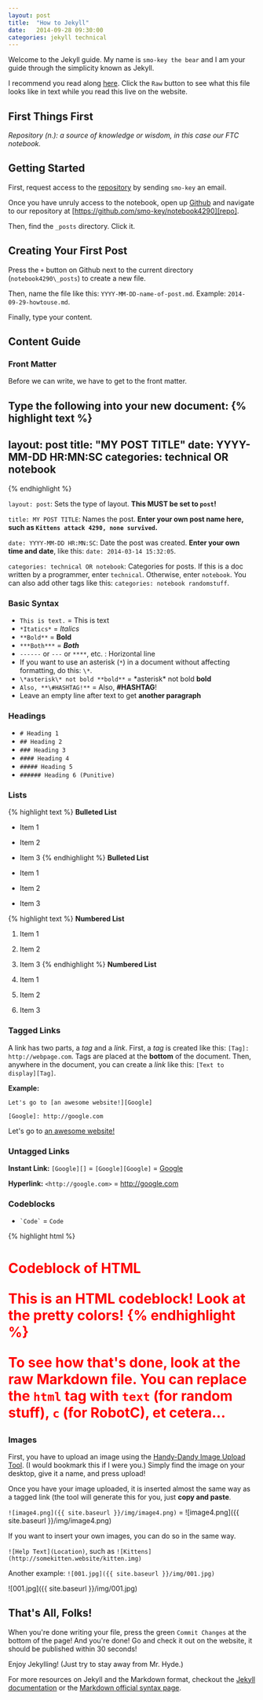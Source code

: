 ```yaml
---
layout: post
title:  "How to Jekyll"
date:   2014-09-28 09:30:00
categories: jekyll technical
---
```

Welcome to the Jekyll guide.  My name is `smo-key the bear` and I am your guide through the simplicity known as Jekyll.

I recommend you read along [here][thisfile].  Click the `Raw` button to see what this file looks like in text while you read this live on the website.

## First Things First

*Repository (n.): a source of knowledge or wisdom, in this case our FTC notebook.*

## Getting Started

First, request access to the [repository][repo] by sending `smo-key` an email.

Once you have unruly access to the notebook, open up [Github][github] and navigate to our repository at [https://github.com/smo-key/notebook4290][repo].

Then, find the `_posts` directory.  Click it.

## Creating Your First Post

Press the `+` button on Github next to the current directory (`notebook4290\_posts`) to create a new file.

Then, name the file like this: `YYYY-MM-DD-name-of-post.md`.  Example: `2014-09-29-howtouse.md`.

Finally, type your content.

## Content Guide

### Front Matter
Before we can write, we have to get to the front matter.

Type the following into your new document: 
{% highlight text %}
---
layout: post
title:  "MY POST TITLE"
date:   YYYY-MM-DD HR:MN:SC
categories: technical OR notebook
---
{% endhighlight %}

`layout: post`: Sets the type of layout.  **This MUST be set to `post`!**

`title: MY POST TITLE`: Names the post.  **Enter your own post name here, such as `Kittens attack 4290, none survived`.**

`date: YYYY-MM-DD HR:MN:SC`: Date the post was created.  **Enter your own time and date**, like this: `date: 2014-03-14 15:32:05`.

`categories: technical OR notebook`: Categories for posts.  If this is a doc written by a programmer, enter `technical`.  Otherwise, enter `notebook`.  You can also add other tags like this: `categories: notebook randomstuff`.

### Basic Syntax
- `This is text.` = This is text
- `*Itatics*` = *Italics*
- `**Bold**` = **Bold**
- `***Both***` = ***Both***
- `------` or `---` or `****`, etc. : Horizontal line
- If you want to use an asterisk (`*`) in a document without affecting formatting, do this: `\*`.
- `\*asterisk\* not bold **bold**` = \*asterisk\* not bold **bold**
- `Also, **\#HASHTAG!**` = Also, **\#HASHTAG**!
- Leave an empty line after text to get **another paragraph**

### Headings
- `# Heading 1`
- `## Heading 2`
- `### Heading 3`
- `#### Heading 4`
- `##### Heading 5`
- `###### Heading 6 (Punitive)`

### Lists
{% highlight text %}
**Bulleted List**

- Item 1
- Item 2
- Item 3
{% endhighlight %}
**Bulleted List**

- Item 1
- Item 2
- Item 3

{% highlight text %}
**Numbered List**

1. Item 1
2. Item 2
3. Item 3
{% endhighlight %}
**Numbered List**

1. Item 1
2. Item 2
3. Item 3

### Tagged Links

A link has two parts, a *tag* and a *link*.
First, a *tag* is created like this: `[Tag]: http://webpage.com`.  Tags are placed at the **bottom** of the document.
Then, anywhere in the document, you can create a *link* like this: `[Text to display][Tag]`.

**Example:**

`Let's go to [an awesome website!][Google]`

`[Google]: http://google.com`

Let's go to [an awesome website!][Google]

### Untagged Links

**Instant Link:** `[Google][]` = `[Google][Google]` = [Google][]

**Hyperlink:** `<http://google.com>` = <http://google.com>

### Codeblocks
- `` `Code` `` = `Code`

{% highlight html %}
<html>
<body>
<h1 style="color:#f00">Codeblock of HTML</p>
This is an HTML codeblock!  Look at the pretty colors!
</body>
</html>
{% endhighlight %}

To see how that's done, look at the raw Markdown file.  You can replace the `html` tag with `text` (for random stuff), `c` (for RobotC), et cetera...

### Images

First, you have to upload an image using the [Handy-Dandy Image Upload Tool][imagetool].  (I would bookmark this if I were you.)  Simply find the image on your desktop, give it a name, and press upload!

Once you have your image uploaded, it is inserted almost the same way as a tagged link (the tool will generate this for you, just **copy and paste**.

`![image4.png]({{ site.baseurl }}/img/image4.png)` = ![image4.png]({{ site.baseurl }}/img/image4.png)

If you want to insert your own images, you can do so in the same way.

`![Help Text](Location)`, such as `![Kittens](http://somekitten.website/kitten.img)`

Another example: `![001.jpg]({{ site.baseurl }}/img/001.jpg)`

![001.jpg]({{ site.baseurl }}/img/001.jpg)

## That's All, Folks!

When you're done writing your file, press the green `Commit Changes` at the bottom of the page!  And you're done!  Go and check it out on the website, it should be published within 30 seconds!

Enjoy Jekylling!  (Just try to stay away from Mr. Hyde.)

For more resources on Jekyll and the Markdown format, checkout the [Jekyll documentation][jekyll-docs] or the [Markdown official syntax page][markdown-docs].


[github]:      	 http://github.com
[repo]:        	 https://github.com/smo-key/notebook4290
[thisfile]:    	 https://github.com/smo-key/notebook4290/blob/master/_posts/2014-09-29-howtouse.md
[jekyll-docs]: 	 http://jekyllrb.com/docs/home/
[markdown-docs]: http://daringfireball.net/projects/markdown/syntax
[imagetool]:	 http://ehsandev.com/notebook/upload.html
[Google]:	 http://google.com
